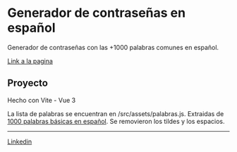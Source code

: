 # Generador de contraseñas en español

Generador de contraseñas con las +1000 palabras comunes en español.

[Link a la pagina](https://ginobartolucci.github.io/generador-contrasenas/ "Link a la pagina")

## Proyecto

Hecho con Vite - Vue 3

La lista de palabras se encuentran en /src/assets/palabras.js.
Extraidas de [1000 palabras básicas en español](https://es.wiktionary.org/wiki/Ap%C3%A9ndice:1000_palabras_b%C3%A1sicas_en_espa%C3%B1ol "1000 palabras básicas en español"). Se removieron los tildes y los espacios.

---

[Linkedin	](https://www.linkedin.com/in/ginobartolucci/ "linkedin gino")
